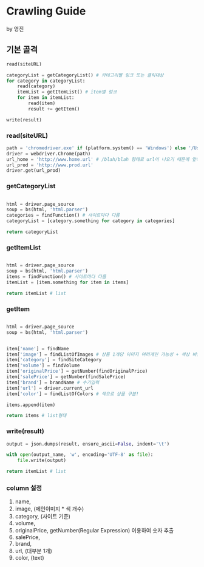 # Crawling Guide
by 영진

## 기본 골격
```python
read(siteURL)

categoryList = getCategoryList() # 카테고리별 링크 또는 클릭대상
for category in categoryList:
	read(category)
	itemList = getItemList() # item별 링크
	for item in itemList:
		read(item)
		result += getItem()

write(result)
```

### read(siteURL)
```python
path = 'chromedriver.exe' if (platform.system() == 'Windows') else '/Users/jg/Desktop/develop/DataTeam/DataProcessing/product/crawling/chromedriver';
driver = webdriver.Chrome(path)
url_home = 'http://www.home.url' # /blah/blah 형태로 url이 나오기 때문에 앞에 더해주기 위해 저장
url_prod = 'http://www.prod.url'
driver.get(url_prod)


```


### getCategoryList
```python

html = driver.page_source
soup = bs(html, 'html.parser')
categories = findFunction() # 사이트마다 다름
categoryList = [category.something for category in categories]

return categoryList
```

### getItemList
```python

html = driver.page_source
soup = bs(html, 'html.parser')
items = findFunction() # 사이트마다 다름
itemList = [item.something for item in items]

return itemList # list
```

### getItem
```python

html = driver.page_source
soup = bs(html, 'html.parser')


item['name'] = findName
item['image'] = findListOfImages # 상품 1개당 이미지 여러개인 가능성 + 색상 바뀔때 이미지 변경되는것 고려
item['category'] = findSiteCategory 
item['volume'] = findVolume
item['originalPrice'] = getNumber(findOriginalPrice)
item['salePrice'] = getNumber(findSalePrice)
item['brand'] = brandName # 수기입력
item['url'] = driver.current_url
item['color'] = findListOfColors # 색으로 상품 구분!

items.append(item)

return items # list형태

```

### write(result)
```python
output = json.dumps(result, ensure_ascii=False, indent='\t')

with open(output_name, 'w', encoding='UTF-8' as file):
	file.write(output)

return itemList # list
```



### column 설정
1. name,
2. image, (메인이미지 * 색 개수)
3. category, (사이트 기준)
4. volume, 
5. originalPrice, getNumber(Regular Expression) 이용하여 숫자 추출
6. salePrice,
7. brand,
8. url, (대부분 1개)
9. color, (text)

